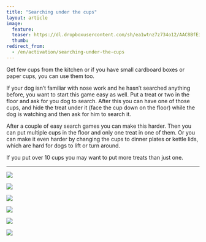 ```yaml
---
title: "Searching under the cups"
layout: article
image:
  feature:
  teaser: https://dl.dropboxusercontent.com/sh/ea1wtnz7z734o12/AAC8BfEiawbfjrKKJBtVtj3la/aktivointi/namien-etsinta-kippojen-alta/DSC42562-245px.jpg
  thumb:
redirect_from:
  - /en/activation/searching-under-the-cups
---
```


Get few cups from the kitchen or if you have small cardboard boxes or paper cups, you can use them too.

If your dog isn’t familiar with nose work and he hasn’t searched anything before, you want to start this game easy as well. Put a treat or two in the floor and ask for you dog to search. After this you can have one of those cups, and hide the treat under it (face the cup down on the floor) while the dog is watching and then ask for him to search it.

After a couple of easy search games you can make this harder. Then you can put multiple cups in the floor and only one treat in one of them. Or you can make it even harder by changing the cups to dinner plates or kettle lids, which are hard for dogs to lift or turn around.

If you put over 10 cups you may want to put more treats than just one.

---

[![](https://dl.dropboxusercontent.com/sh/ea1wtnz7z734o12/AABl72YZ1iheaAtQdvvL1JJ5a/aktivointi/namien-etsinta-kippojen-alta/DSC30657_2-800px.jpg)](https://dl.dropboxusercontent.com/sh/ea1wtnz7z734o12/AABGyOryXCllKGn1oedSzWPBa/aktivointi/namien-etsinta-kippojen-alta/DSC30657_2.jpg)

[![](https://dl.dropboxusercontent.com/sh/ea1wtnz7z734o12/AAB_InxEcf26mBJ6xJaEIzZha/aktivointi/namien-etsinta-kippojen-alta/DSC30665_2-800px.jpg)](https://dl.dropboxusercontent.com/sh/ea1wtnz7z734o12/AAAfO9-C-HuCtXrVYg_sBT19a/aktivointi/namien-etsinta-kippojen-alta/DSC30665_2.jpg)

[![](https://dl.dropboxusercontent.com/sh/ea1wtnz7z734o12/AADCVnsX6X4RuUUKIjKk5gMka/aktivointi/namien-etsinta-kippojen-alta/DSC30666_2-800px.jpg)](https://dl.dropboxusercontent.com/sh/ea1wtnz7z734o12/AABHcW43bnpBm2aa8GuP8R5Ya/aktivointi/namien-etsinta-kippojen-alta/DSC30666_2.jpg)

[![](https://dl.dropboxusercontent.com/sh/ea1wtnz7z734o12/AADxU-JhJxSlJ9NC7J6qBHnja/aktivointi/namien-etsinta-kippojen-alta/DSC42557-800px.jpg)](https://dl.dropboxusercontent.com/sh/ea1wtnz7z734o12/AAD1DMYuXQRnw20qu3lKlgk0a/aktivointi/namien-etsinta-kippojen-alta/DSC42557.jpg)

[![](https://dl.dropboxusercontent.com/sh/ea1wtnz7z734o12/AADp2jH2k1ZfI81ZC6LL-4Zoa/aktivointi/namien-etsinta-kippojen-alta/DSC42562-800px.jpg)](https://dl.dropboxusercontent.com/sh/ea1wtnz7z734o12/AAA6LVhgT-xqpkHRKG-2x8Vqa/aktivointi/namien-etsinta-kippojen-alta/DSC42562.jpg)

[![](https://dl.dropboxusercontent.com/sh/ea1wtnz7z734o12/AAAq4D9N1zB77uYEOElQGksNa/aktivointi/namien-etsinta-kippojen-alta/DSC42614-800px.jpg)](https://dl.dropboxusercontent.com/sh/ea1wtnz7z734o12/AAA-6tvM5aPlVC6lNRCKxyaMa/aktivointi/namien-etsinta-kippojen-alta/DSC42614.jpg)
